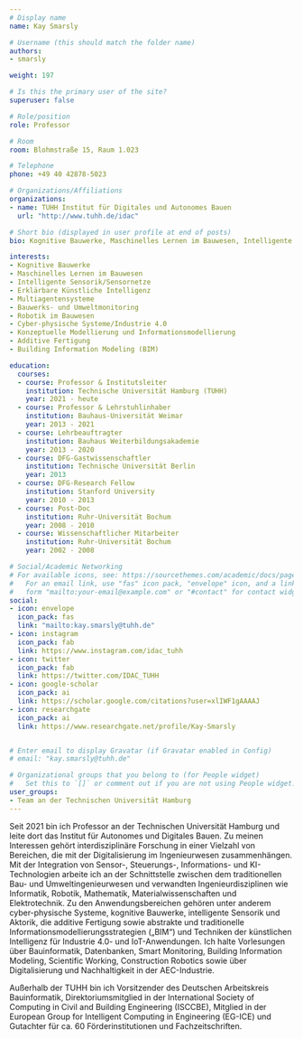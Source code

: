 ```yaml
---
# Display name
name: Kay Smarsly

# Username (this should match the folder name)
authors:
- smarsly

weight: 197

# Is this the primary user of the site?
superuser: false

# Role/position
role: Professor

# Room
room: Blohmstraße 15, Raum 1.023

# Telephone
phone: +49 40 42878-5023

# Organizations/Affiliations
organizations:
- name: TUHH Institut für Digitales und Autonomes Bauen
  url: "http://www.tuhh.de/idac"

# Short bio (displayed in user profile at end of posts)
bio: Kognitive Bauwerke, Maschinelles Lernen im Bauwesen, Intelligente Sensorik, Fehlertolerante Systeme, Erklärbare Künstliche Intelligenz, Multiagentensysteme

interests:
- Kognitive Bauwerke
- Maschinelles Lernen im Bauwesen
- Intelligente Sensorik/Sensornetze
- Erklärbare Künstliche Intelligenz
- Multiagentensysteme
- Bauwerks- und Umweltmonitoring
- Robotik im Bauwesen
- Cyber-physische Systeme/Industrie 4.0
- Konzeptuelle Modellierung und Informationsmodellierung
- Additive Fertigung
- Building Information Modeling (BIM)

education:
  courses:
  - course: Professor & Institutsleiter 
    institution: Technische Universität Hamburg (TUHH)
    year: 2021 - heute
  - course: Professor & Lehrstuhlinhaber
    institution: Bauhaus-Universität Weimar
    year: 2013 - 2021
  - course: Lehrbeauftragter
    institution: Bauhaus Weiterbildungsakademie
    year: 2013 - 2020
  - course: DFG-Gastwissenschaftler
    institution: Technische Universität Berlin
    year: 2013
  - course: DFG-Research Fellow
    institution: Stanford University
    year: 2010 - 2013
  - course: Post-Doc
    institution: Ruhr-Universität Bochum
    year: 2008 - 2010
  - course: Wissenschaftlicher Mitarbeiter
    institution: Ruhr-Universität Bochum
    year: 2002 - 2008

# Social/Academic Networking
# For available icons, see: https://sourcethemes.com/academic/docs/page-builder/#icons
#   For an email link, use "fas" icon pack, "envelope" icon, and a link in the
#   form "mailto:your-email@example.com" or "#contact" for contact widget.
social:
- icon: envelope
  icon_pack: fas
  link: "mailto:kay.smarsly@tuhh.de"
- icon: instagram
  icon_pack: fab
  link: https://www.instagram.com/idac_tuhh
- icon: twitter
  icon_pack: fab
  link: https://twitter.com/IDAC_TUHH
- icon: google-scholar
  icon_pack: ai
  link: https://scholar.google.com/citations?user=xlIWF1gAAAAJ
- icon: researchgate
  icon_pack: ai
  link: https://www.researchgate.net/profile/Kay-Smarsly


# Enter email to display Gravatar (if Gravatar enabled in Config)
# email: "kay.smarsly@tuhh.de"

# Organizational groups that you belong to (for People widget)
#   Set this to `[]` or comment out if you are not using People widget.
user_groups:
- Team an der Technischen Universität Hamburg
---
```


Seit 2021 bin ich Professor an der Technischen Universität Hamburg und leite dort das Institut für Autonomes und Digitales Bauen. Zu meinen Interessen gehört interdisziplinäre Forschung in einer Vielzahl von Bereichen, die mit der Digitalisierung im Ingenieurwesen zusammenhängen. Mit der Integration von Sensor-, Steuerungs-, Informations- und KI-Technologien arbeite ich an der Schnittstelle zwischen dem traditionellen Bau- und Umweltingenieurwesen und verwandten Ingenieurdisziplinen wie Informatik, Robotik, Mathematik, Materialwissenschaften und Elektrotechnik. Zu den Anwendungsbereichen gehören unter anderem cyber-physische Systeme, kognitive Bauwerke, intelligente Sensorik und Aktorik, die additive Fertigung sowie abstrakte und traditionelle Informationsmodellierungsstrategien („BIM“) und Techniken der künstlichen Intelligenz für Industrie 4.0- und IoT-Anwendungen. Ich halte Vorlesungen über Bauinformatik, Datenbanken, Smart Monitoring, Building Information Modeling, Scientific Working, Construction Robotics sowie über Digitalisierung und Nachhaltigkeit in der AEC-Industrie.

Außerhalb der TUHH bin ich Vorsitzender des Deutschen Arbeitskreis Bauinformatik, Direktoriumsmitglied in der International Society of Computing in Civil and Building Engineering (ISCCBE), Mitglied in der European Group for Intelligent Computing in Engineering (EG-ICE) und Gutachter für ca. 60 Förderinstitutionen und Fachzeitschriften.

